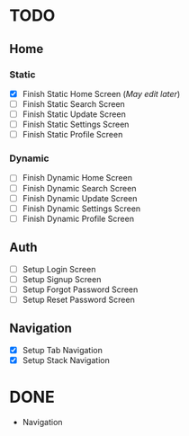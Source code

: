 # TODO
## Home
### Static
- [x] Finish Static Home Screen (*May edit later*)
- [ ] Finish Static Search Screen
- [ ] Finish Static Update Screen
- [ ] Finish Static Settings Screen
- [ ] Finish Static Profile Screen
### Dynamic
- [ ] Finish Dynamic Home Screen
- [ ] Finish Dynamic Search Screen
- [ ] Finish Dynamic Update Screen
- [ ] Finish Dynamic Settings Screen
- [ ] Finish Dynamic Profile Screen
## Auth
- [ ] Setup Login Screen
- [ ] Setup Signup Screen
- [ ] Setup Forgot Password Screen
- [ ] Setup Reset Password Screen
## Navigation
- [x] Setup Tab Navigation
- [x] Setup Stack Navigation
# DONE
- Navigation
